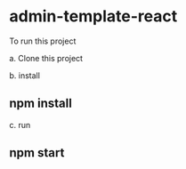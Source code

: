# admin-template-react

To run this project

a. Clone this project

b. install 
## npm install

c. run
## npm start
